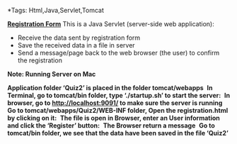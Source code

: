 ﻿*Tags: Html,Java,Servlet,Tomcat

[**Registration Form**]()
This is a Java Servlet (server-side web application):
* Receive the data sent by registration form
* Save the received data in a file in server
* Send a message/page back to the web browser (the user) to confirm the registration

**Note: Running Server on Mac**

**Application folder ‘Quiz2’ is placed in the folder tomcat/webapps**
![]()
**In Terminal, go to tomcat/bin folder, type ‘./startup.sh’ to start the server:**
![]()
**In browser, go to <http://localhost:9091/> to make sure the server is running**
![]()
**Go to tomcat/webapps/Quiz2/WEB-INF folder, Open the registration.html by clicking on it:**
![]()
**The file is open in Browser, enter an User information and click the ‘Register’ button:**
![]()
**The Browser return a message**
![]()
**Go to tomcat/bin folder, we see that the data have been saved in the file ‘Quiz2’**
![]()
